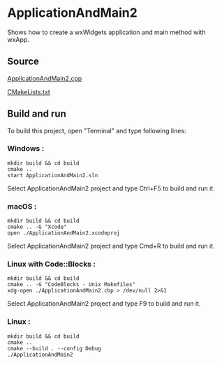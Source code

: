 # ApplicationAndMain2

Shows how to create a wxWidgets application and main method with wxApp.

## Source

[ApplicationAndMain2.cpp](ApplicationAndMain2.cpp)

[CMakeLists.txt](CMakeLists.txt)

## Build and run

To build this project, open "Terminal" and type following lines:

### Windows :

``` shell
mkdir build && cd build
cmake .. 
start ApplicationAndMain2.sln
```

Select ApplicationAndMain2 project and type Ctrl+F5 to build and run it.

### macOS :

``` shell
mkdir build && cd build
cmake .. -G "Xcode"
open ./ApplicationAndMain2.xcodeproj
```

Select ApplicationAndMain2 project and type Cmd+R to build and run it.

### Linux with Code::Blocks :

``` shell
mkdir build && cd build
cmake .. -G "CodeBlocks - Unix Makefiles"
xdg-open ./ApplicationAndMain2.cbp > /dev/null 2>&1
```

Select ApplicationAndMain2 project and type F9 to build and run it.

### Linux :

``` shell
mkdir build && cd build
cmake .. 
cmake --build . --config Debug
./ApplicationAndMain2
```
